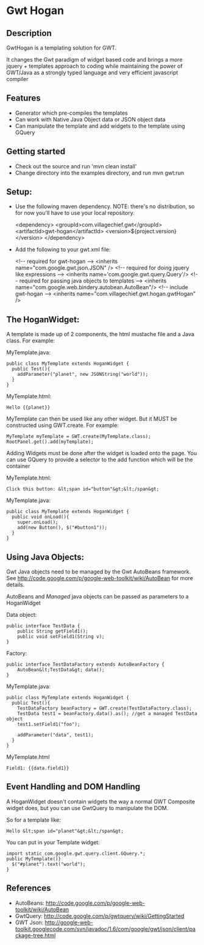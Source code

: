 Gwt Hogan
=========

Description
-----------

GwtHogan is a templating solution for GWT.

It changes the Gwt paradigm of widget based code and brings a more jquery + templates approach to coding while maintaining the power of GWT/Java as a strongly typed language and very efficient javascript compiler

Features
--------

* Generator which pre-compiles the templates
* Can work with Native Java Object data or JSON object data
* Can manipulate the template and add widgets to the template using GQuery

Getting started
---------------

* Check out the source and run 'mvn clean install'
* Change directory into the examples directory, and run mvn gwt:run

Setup:
------

* Use the following maven dependency. NOTE: there's no distribution, so for now you'll have to use your local repository.

    &lt;dependency&gt;
      &lt;groupId&gt;com.villagechief.gwt&lt;/groupId&gt;
      &lt;artifactId&gt;gwt-hogan&lt;/artifactId&gt;
      &lt;version&gt;${project.version}&lt;/version&gt;
    &lt;/dependency&gt;

* Add the following to your gwt.xml file:

    &lt;!-- required for gwt-hogan --&gt;
    &lt;inherits name="com.google.gwt.json.JSON" /&gt;
    &lt;!-- required for doing jquery like expressions --&gt; 
    &lt;inherits name='com.google.gwt.query.Query'/&gt;
    &lt;!-- required for passing java objects to templates --&gt;
    &lt;inherits name="com.google.web.bindery.autobean.AutoBean"/&gt;
    &lt;!-- include gwt-hogan --&gt;
    &lt;inherits name="com.villagechief.gwt.hogan.gwtHogan" /&gt;

The HoganWidget:
----------------

A template is made up of 2 components, the html mustache file and a Java class. For example:

MyTemplate.java:

    public class MyTemplate extends HoganWidget {
      public Test(){
        addParameter("planet", new JSONString("world"));
      }
    }
MyTemplate.html:

    Hello {{planet}}

MyTemplate can then be used like any other widget. But it MUST be constructed using GWT.create. For example:

    MyTemplate myTemplate = GWT.create(MyTemplate.class);
    RootPanel.get().add(myTemplate);


Adding Widgets must be done after the widget is loaded onto the page. You can use
GQuery to provide a selector to the add function which will be the container

MyTemplate.html:

    Click this button: &lt;span id="button"&gt;&lt;/span&gt;
    
MyTemplate.java:

    public class MyTemplate extends HoganWidget {
      public void onLoad(){
        super.onLoad();
        add(new Button(), $("#button1"));
      }
    }


Using Java Objects:
-------------------
Gwt Java objects need to be managed by the Gwt AutoBeans framework. 
See http://code.google.com/p/google-web-toolkit/wiki/AutoBean for more details.

AutoBeans and *Managed* java objects can be passed as parameters to a HoganWidget

Data object:

    public interface TestData {
    	public String getField1();
    	public void setField1(String v);
    }
    
Factory:

    public interface TestDataFactory extends AutoBeanFactory {
    	AutoBean&lt;TestData&gt; data();
    }
    
MyTemplate.java:

    public class MyTemplate extends HoganWidget {
      public Test(){
        TestDataFactory beanFactory = GWT.create(TestDataFactory.class);
        TestData test1 = beanFactory.data().as(); //get a managed TestData object
        test1.setField1("foo");
        
        addParameter("data", test1);
      }
    }
    
MyTemplate.html

    Field1: {{data.field1}}


Event Handling and DOM Handling
-------------------------------
A HoganWidget doesn't contain widgets the way a normal GWT Composite widget does, but you can use GwtQuery to manipulate the DOM.

So for a template like:

    Hello &lt;span id="planet"&gt;&lt;/span&gt;

You can put in your Template widget:

    import static com.google.gwt.query.client.GQuery.*;
    public MyTemplate()}
      $("#planet").text("world");
    }

References
----------

* AutoBeans: http://code.google.com/p/google-web-toolkit/wiki/AutoBean
* GwtQuery: http://code.google.com/p/gwtquery/wiki/GettingStarted
* GWT Json: http://google-web-toolkit.googlecode.com/svn/javadoc/1.6/com/google/gwt/json/client/package-tree.html

